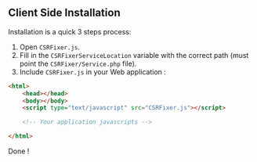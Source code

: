 Client Side Installation
------------------------

Installation is a quick 3 steps process:

1. Open `CSRFixer.js`.
2. Fill in the `CSRFixerServiceLocation` variable with the correct path (must point the `CSRFixer/Service.php` file).
3. Include `CSRFixer.js` in your Web application :

```html
<html>
	<head></head>
	<body></body>
	<script type="text/javascript" src="CSRFixer.js"></script>

	<!-- Your application javascripts -->

</html>
```

Done !